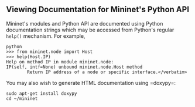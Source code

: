 Viewing Documentation for Mininet's Python API
----------------------------------------------

Mininet's modules and Python API are documented using Python documentation strings which may be accessed from Python's regular `help()` mechanism. For example,

    python
    >>> from mininet.node import Host
    >>> help(Host.IP)
    Help on method IP in module mininet.node:
    IP(self, intf=None) unbound mininet.node.Host method
            Return IP address of a node or specific interface.</verbatim>

You may also wish to generate HTML documentation using =doxypy=:

    sudo apt-get install doxypy
    cd ~/mininet